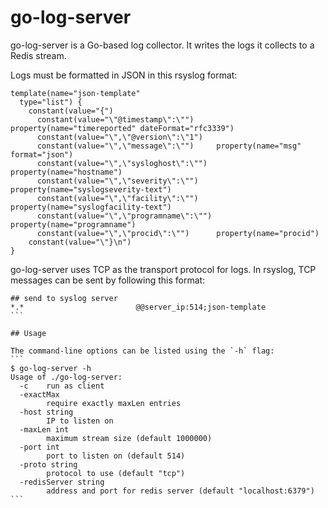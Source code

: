 # go-log-server

go-log-server is a Go-based log collector. It writes the logs it collects to a Redis stream.

Logs must be formatted in JSON in this rsyslog format:
```
template(name="json-template"
  type="list") {
    constant(value="{")
      constant(value="\"@timestamp\":\"")     property(name="timereported" dateFormat="rfc3339")
      constant(value="\",\"@version\":\"1")
      constant(value="\",\"message\":\"")     property(name="msg" format="json")
      constant(value="\",\"sysloghost\":\"")  property(name="hostname")
      constant(value="\",\"severity\":\"")    property(name="syslogseverity-text")
      constant(value="\",\"facility\":\"")    property(name="syslogfacility-text")
      constant(value="\",\"programname\":\"") property(name="programname")
      constant(value="\",\"procid\":\"")      property(name="procid")
    constant(value="\"}\n")
}
```

go-log-server uses TCP as the transport protocol for logs. In rsyslog, TCP messages can be sent by following this format:
````
## send to syslog server
*.*                         @@server_ip:514;json-template
```

## Usage

The command-line options can be listed using the `-h` flag:
```
$ go-log-server -h
Usage of ./go-log-server:
  -c	run as client
  -exactMax
        require exactly maxLen entries
  -host string
        IP to listen on
  -maxLen int
        maximum stream size (default 1000000)
  -port int
        port to listen on (default 514)
  -proto string
        protocol to use (default "tcp")
  -redisServer string
        address and port for redis server (default "localhost:6379")
```

